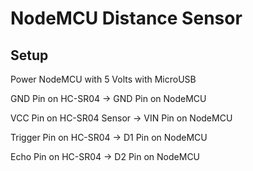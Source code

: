 # NodeMCU Distance Sensor

## Setup

Power NodeMCU with 5 Volts with MicroUSB

GND Pin on HC-SR04 -> GND Pin on NodeMCU

VCC Pin on HC-SR04 Sensor -> VIN Pin on NodeMCU

Trigger Pin on HC-SR04 -> D1 Pin on NodeMCU

Echo Pin on HC-SR04 -> D2 Pin on NodeMCU
